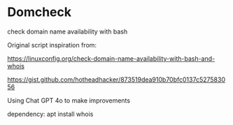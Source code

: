 # Domcheck
check domain name availability with bash

Original script inspiration from:

https://linuxconfig.org/check-domain-name-availability-with-bash-and-whois

https://gist.github.com/hotheadhacker/873519dea910b70bfc0137c527583056

Using Chat GPT 4o to make improvements

dependency: apt install whois


